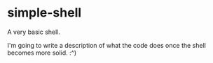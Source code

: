 # simple-shell
A very basic shell.

I'm going to write a description of what the code does once the shell becomes more solid. :^)
